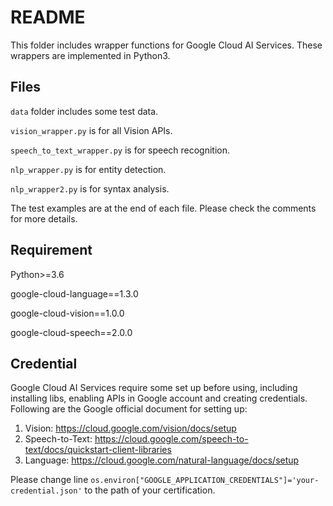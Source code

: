 # README

This folder includes wrapper functions for Google Cloud AI Services. These wrappers are implemented in Python3.



## Files

`data` folder includes some test data.

`vision_wrapper.py` is for all Vision APIs.

`speech_to_text_wrapper.py` is for speech recognition.

`nlp_wrapper.py` is for entity detection.

`nlp_wrapper2.py` is for syntax analysis.

 The test examples are at the end of each file. Please check the comments for more details.


## Requirement

Python>=3.6

google-cloud-language==1.3.0

google-cloud-vision==1.0.0

google-cloud-speech==2.0.0


## Credential

Google Cloud AI Services require some set up before using, including installing libs, enabling APIs in Google account and creating credentials. Following are the Google official document for setting up:

1. Vision: https://cloud.google.com/vision/docs/setup
2. Speech-to-Text: https://cloud.google.com/speech-to-text/docs/quickstart-client-libraries
3. Language: https://cloud.google.com/natural-language/docs/setup

Please change line `os.environ["GOOGLE_APPLICATION_CREDENTIALS"]='your-credential.json'` to the path of your certification.